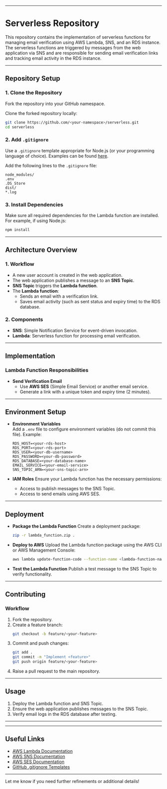 
---

# **Serverless Repository**

This repository contains the implementation of serverless functions for managing email verification using AWS Lambda, SNS, and an RDS instance. The serverless functions are triggered by messages from the web application via SNS and are responsible for sending email verification links and tracking email activity in the RDS instance.

---

## **Repository Setup**

### **1. Clone the Repository**
Fork the repository into your GitHub namespace.

Clone the forked repository locally:
   ```bash
   git clone https://github.com/<your-namespace>/serverless.git
   cd serverless
   ```

### **2. Add `.gitignore`**
Use a `.gitignore` template appropriate for Node.js (or your programming language of choice). Examples can be found [here](https://github.com/github/gitignore). 

Add the following lines to the `.gitignore` file:
```plaintext
node_modules/
.env
.DS_Store
dist/
*.log
```

### **3. Install Dependencies**
Make sure all required dependencies for the Lambda function are installed. For example, if using Node.js:
```bash
npm install
```

---

## **Architecture Overview**

### **1. Workflow**
- A new user account is created in the web application.
- The web application publishes a message to an **SNS Topic**.
- **SNS Topic** triggers the **Lambda function**.
- The **Lambda function**:
   - Sends an email with a verification link.
   - Saves email activity (such as sent status and expiry time) to the RDS database.

### **2. Components**
- **SNS**: Simple Notification Service for event-driven invocation.
- **Lambda**: Serverless function for processing email verification.

---

## **Implementation**

### **Lambda Function Responsibilities**
- **Send Verification Email**  
   - Use **AWS SES** (Simple Email Service) or another email service.
   - Generate a link with a unique token and expiry time (2 minutes).

---

## **Environment Setup**

-  **Environment Variables**  
   Add a `.env` file to configure environment variables (do not commit this file). Example:
   ```plaintext
   RDS_HOST=<your-rds-host>
   RDS_PORT=<your-rds-port>
   RDS_USER=<your-db-username>
   RDS_PASSWORD=<your-db-password>
   RDS_DATABASE=<your-database-name>
   EMAIL_SERVICE=<your-email-service>
   SNS_TOPIC_ARN=<your-sns-topic-arn>
   ```

- **IAM Roles**
   Ensure your Lambda function has the necessary permissions:
   - Access to publish messages to the SNS Topic.
   - Access to send emails using AWS SES.

---

## **Deployment**

- **Package the Lambda Function**
   Create a deployment package:
   ```bash
   zip -r lambda_function.zip .
   ```

- **Deploy to AWS**
   Upload the Lambda function package using the AWS CLI or AWS Management Console:
   ```bash
   aws lambda update-function-code --function-name <lambda-function-name> --zip-file fileb://lambda_function.zip
   ```

- **Test the Lambda Function**
   Publish a test message to the SNS Topic to verify functionality.

---

## **Contributing**

### **Workflow**
1. Fork the repository.
2. Create a feature branch:
   ```bash
   git checkout -b feature/<your-feature>
   ```
3. Commit and push changes:
   ```bash
   git add .
   git commit -m "Implement <feature>"
   git push origin feature/<your-feature>
   ```
4. Raise a pull request to the main repository.

---

## **Usage**

1. Deploy the Lambda function and SNS Topic.
2. Ensure the web application publishes messages to the SNS Topic.
3. Verify email logs in the RDS database after testing.

---

---

## **Useful Links**
- [AWS Lambda Documentation](https://docs.aws.amazon.com/lambda/)
- [AWS SNS Documentation](https://docs.aws.amazon.com/sns/)
- [AWS SES Documentation](https://docs.aws.amazon.com/ses/)
- [GitHub .gitignore Templates](https://github.com/github/gitignore)

--- 

Let me know if you need further refinements or additional details!